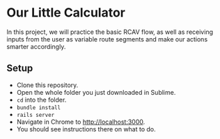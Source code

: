 # Our Little Calculator

In this project, we will practice the basic RCAV flow, as well as receiving inputs from the user as variable route segments and make our actions smarter accordingly.

## Setup

 - Clone this repository.
 - Open the whole folder you just downloaded in Sublime.
 - `cd` into the folder.
 - `bundle install`
 - `rails server`
 - Navigate in Chrome to [http://localhost:3000](http://localhost:3000).
 - You should see instructions there on what to do.
